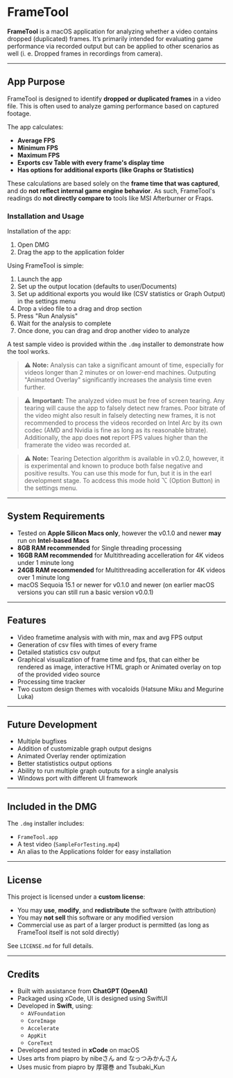 # FrameTool

**FrameTool** is a macOS application for analyzing whether a video contains dropped (duplicated) frames. It’s primarily intended for evaluating game performance via recorded output but can be applied to other scenarios as well (i. e. Dropped frames in recordings from camera).

---

## App Purpose

FrameTool is designed to identify **dropped or duplicated frames** in a video file. This is often used to analyze gaming performance based on captured footage.

The app calculates:

- **Average FPS**
- **Minimum FPS**
- **Maximum FPS**
- **Exports csv Table with every frame's display time**
- **Has options for additional exports (like Graphs or Statistics)**

These calculations are based solely on the **frame time that was captured**, and do **not reflect internal game engine behavior**. As such, FrameTool's readings do **not directly compare to** tools like MSI Afterburner or Fraps.

### Installation and Usage
Installation of the app:
1. Open DMG
2. Drag the app to the application folder

Using FrameTool is simple:
1. Launch the app
2. Set up the output location (defaults to user/Documents)
3. Set up additional exports you would like (CSV statistics or Graph Output) in the settings menu
4. Drop a video file to a drag and drop section
5. Press "Run Analysis"
6. Wait for the analysis to complete
7. Once done, you can drag and drop another video to analyze

A test sample video is provided within the `.dmg` installer to demonstrate how the tool works.

> ⚠️ **Note:** Analysis can take a significant amount of time, especially for videos longer than 2 minutes or on lower-end machines. Outputing "Animated Overlay" significantly increases the analysis time even further.

> ⚠️ **Important:** The analyzed video must be free of screen tearing. Any tearing will cause the app to falsely detect new frames. Poor bitrate of the video might also result in falsely detecting new frames, it is not recommended to process the videos recorded on Intel Arc by its own codec (AMD and Nvidia is fine as long as its reasonable bitrate). Additionally, the app does **not** report FPS values higher than the framerate the video was recorded at.

> ⚠️ **Note:** Tearing Detection algorithm is available in v0.2.0, however, it is experimental and known to produce both false negative and positive results. You can use this mode for fun, but it is in the earl development stage. To acdcess this mode hold ⌥ (Option Button) in the settings menu.

---

## System Requirements

- Tested on **Apple Silicon Macs only**, however the v0.1.0 and newer **may** run on **Intel-based Macs**
- **8GB RAM recommended** for Single threading processing
- **16GB RAM recommended** for Multithreading accelleration for 4K videos under 1 minute long
- **24GB RAM recommended** for Multithreading accelleration for 4K videos over 1 minute long
- macOS Sequoia 15.1 or newer for v0.1.0 and newer (on earlier macOS versions you can still run a basic version v0.0.1)

---

## Features

- Video frametime analysis with with min, max and avg FPS output
- Generation of csv files with times of every frame
- Detailed statistics csv output
- Graphical visualization of frame time and fps, that can either be rendered as image, interactive HTML graph or Animated overlay on top of the provided video source
- Processing time tracker
- Two custom design themes with vocaloids (Hatsune Miku and Megurine Luka)
  
---

## Future Development

- Multiple bugfixes
- Addition of customizable graph output designs
- Animated Overlay render optimization
- Better statististics output options
- Ability to run multiple graph outputs for a single analysis
- Windows port with different UI framework
  
---

## Included in the DMG

The `.dmg` installer includes:
- `FrameTool.app`
- A test video (`SampleForTesting.mp4`)
- An alias to the Applications folder for easy installation

---

## License

This project is licensed under a **custom license**:

- You may **use**, **modify**, and **redistribute** the software (with attribution)
- You may **not sell** this software or any modified version
- Commercial use as part of a larger product is permitted (as long as FrameTool itself is not sold directly)

See `LICENSE.md` for full details.

---

## Credits

- Built with assistance from **ChatGPT (OpenAI)**  
- Packaged using xCode, UI is designed using SwiftUI 
- Developed in **Swift**, using:
  - `AVFoundation`
  - `CoreImage`
  - `Accelerate`
  - `AppKit`
  - `CoreText`
- Developed and tested in **xCode** on macOS
- Uses arts from piapro by nibeさん and なっつみかんさん
- Uses music from piapro by 厚寝巻 and Tsubaki_Kun
